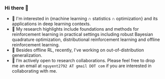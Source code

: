 ### Hi there 👋
- 👀 I'm interested in {machine learning ∩ statistics ∩ optimization} and its applications in deep learning contexts. 
- 📖 My research highlights include foundations and methods for reinforcement learning in practical settings including robust Bayesian quadrature optimization, distributional reinforcement learning and offline reinforcement learning. 
- 🔭 Besides offline RL, recently, I've working on out-of-distribution generalization. 
- 👯 I’m actively open to research collaborations. Please feel free to drop me an email at `nguyent2792 AT gmail DOT com` if you are interested in collaborating with me.  

<!--
**thanhnguyentang/thanhnguyentang** is a ✨ _special_ ✨ repository because its `README.md` (this file) appears on your GitHub profile.
Here are some ideas to get you started:

- 🔭 I’m currently working on ...
- 🌱 I’m currently learning ...
- 👯 I’m looking to collaborate on ...
- 🤔 I’m looking for help with ...
- 💬 Ask me about ...
- 📫 How to reach me: ...
- 😄 Pronouns: ...
- ⚡ Fun fact: ...
-->
